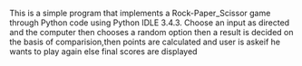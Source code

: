 This is a simple program that implements a Rock-Paper_Scissor game through Python code using Python IDLE 3.4.3. Choose an input as directed and the computer then chooses a random option then a result is decided on the basis of comparision,then points are calculated and user is askeif he wants to play again else final scores are displayed  
